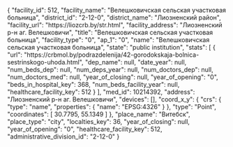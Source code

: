 {
    "facility_id": 512,
    "facility_name": "Велешковичская сельская участковая больница",
    "district_id": "2-12-0",
    "district_name": "Лиозненский район",
    "facility_url": "https:\/\/liozcrb.by\/str.html",
    "facility_address": "Лиозненский р-н аг. Велешковичи",
    "title": "Велешковичская сельская участковая больница",
    "facility_type": "0",
    "ap_1": "0",
    "name": "Велешковичская сельская участковая больница",
    "state": "public institution",
    "stats": [
        {
            "url": "https:\/\/crbmol.by\/podrazdelenija\/42-gorodokskaja-bolnica-sestrinskogo-uhoda.html",
            "dep_name": null,
            "date_year": null,
            "num_beds_dep": null,
            "num_deps_year": null,
            "num_doctors_dep": null,
            "num_doctors_med": null,
            "year_of_closing": null,
            "year_of_opening": "0",
            "beds_in_hospital_key": 368,
            "num_beds_facility_year": null,
            "healthcare_facility_key": 512
        }
    ],
    "med_id": 10214392,
    "address": "Лиозненский р-н аг. Велешковичи",
    "devices": [],
    "coord_x_y": {
        "crs": {
            "type": "name",
            "properties": {
                "name": "EPSG:4326"
            }
        },
        "type": "Point",
        "coordinates": [
            30.7795,
            55.1349
        ]
    },
    "place_name": "Витебск",
    "place_type": "city",
    "localties_key": 36,
    "year_of_closing": null,
    "year_of_opening": "0",
    "healthcare_facility_key": 512,
    "administrative_division_id": "2-12-0"
}